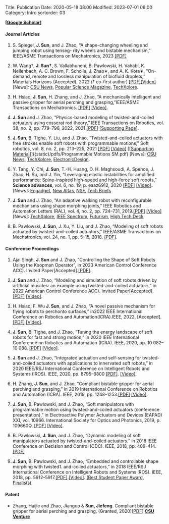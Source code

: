 Title: Publication
Date: 2020-05-18 08:00
Modified: 2023-07-01 08:00
Category: Intro
sortorder: 03

 **[[Google Scholar](https://scholar.google.com/citations?user=fjUoHOsAAAAJ&hl=en)]**

#### Journal Articles
1. S. Spiegel, **J. Sun**, and J. Zhao, “A shape-changing wheeling and jumping robot using tenseg-
rity wheels and bistable mechanism,” IEEE/ASME Transactions on Mechatronics, 2023 [[<u>PDF</u>]]({static}/pdfs/spiegel2023shape.pdf)

1. W. Wang†, **J. Sun†**, S. Vallabhuneni, B. Pawlowski, H. Vahabi, K. Nellenbach, A. C. Brown,
F. Scholle, J. Zhao∗, and A. K. Kota∗, “On-demand, remote and lossless manipulation of
biofluid droplets,” Materials Horizons (Accepted), 2022 († co-first author) [[<u>PDF</u>]]({static}/pdfs/wang2022on.pdf)[[<u>Video</u>]](https://youtu.be/kVO0zDcH858) [News]: [CSU News](https://engr.source.colostate.edu/soft-skills-researchers-invent-robotic-droplet-manipulators-for-hazardous-liquid-cleanup/), [Popular Science Magazine](https://www.popsci.com/technology/robot-liquid-droplet/), [TechXplore](https://techxplore.com/news/2022-11-soft-skills-robotic-droplet-hazardous.html). 

1. H.  Hsiao, **J. Sun**,  H.  Zhang,  and  J.  Zhao,  “A  mechanically  intelligent  and  passive  gripper for aerial perching and grasping,”IEEE/ASME Transactions on Mechatronics. [[<u>PDF</u>]]({static}/pdfs/hsiao2022mech.pdf) [[<u>Video</u>]](https://www.youtube.com/watch?v=HrISGcZqgPs&feature=youtu.be). 

1. **J. Sun** and J. Zhao, “Physics-based modeling of twisted-and-coiled actuators using cosserat rod theory,” IEEE Transactions on Robotics, vol. 38, no. 2, pp. 779–796, 2022, 2021 [[<u>PDF</u>]]({static}/pdfs/sun2022physics.pdf) [[<u>Supporting Page</u>]]({filename}/category/TCA_TRO.md).

1. **J. Sun**, B. Tighe, Y. Liu, and J. Zhao, “Twisted-and-coiled actuators with free strokes enable soft robots with programmable motions,” Soft robotics, vol. 8, no. 2, pp. 213–225, 2021  [[<u>PDF</u>]]({static}/pdfs/sun2021twisted.pdf) [[<u>Video</u>]](https://youtu.be/M3MFRgYEnIk) [[<u>Supporting Material</u>]]({static}/pdfs/Programmable Motions SM.pdf) [News]: [CSU News](https://engr.source.colostate.edu/soft-robots-can-flex-artificial-muscles-made-from-sewing-thread/), [TechXplore](https://techxplore.com/news/2020-07-artificial-muscle-thread-enables-motions.html), [ElectronicDesign](https://www.electronicdesign.com/industrial-automation/article/21147106/electronic-design-coiled-conductivethread-actuators-eerily-emulate-muscle-motion). 

1. Y. Tang, Y. Chi, **J. Sun**, T.-H. Huang, O. H. Maghsoudi, A. Spence, J. Zhao, H. Su, and J. Yin, “Leveraging elastic instabilities for amplified performance: Spine-inspired high-speed and high-force soft robots,” **Science advances**, vol. 6, no. 19, p. eaaz6912, 2020 [[<u>PDF</u>]]({static}/pdfs/tang2020leveraging.pdf) [[<u>Video</u>]](https://youtu.be/Z5QAwAOxORo). [News]: [Engadget](https://www.engadget.com/soft-cheetah-robot-flexible-spine-ncsu-180005178.html?guce_referrer=aHR0cHM6Ly9qaWV5aW4ud29yZHByZXNzLm5jc3UuZWR1L3B1YmxpY2F0aW9ucy8&guce_referrer_sig=AQAAAGpvjcXKvjyCsTniIl2WgrMVSRGl-b7m0TAFvNxGXgJ0sMgAtxwoTmFe757_Uj0PseriC8bNhjmelDRcisXzviyhZOF_pVG_gEzUM0U8W_UWIPC67NlHFDWn8MxW-y8viZeCuC3y97YV4ImrEy7jJLTCfjlSUI1HN4gEwHWVk-od&guccounter=2), [New Altas](https://newatlas.com/robotics/leap-cheetah-soft-bodied-robot/), [NSF](https://www.nsf.gov/discoveries/disc_summ.jsp?cntn_id=300598&org=NSF&from=news), [Tech Briefs](https://www.techbriefs.com/component/content/article/tb/stories/blog/36930)

1. **J. Sun** and J. Zhao, “An adaptive walking robot with reconfigurable mechanisms using shape morphing joints,” IEEE Robotics and Automation Letters (RAL), vol. 4, no. 2, pp. 724–731, 2019.[[<u>PDF</u>]]({static}/pdfs/sun2019adaptive.pdf) [[<u>Video</u>]](https://youtu.be/igZG-D9EWXI) [News]: [TechXplore](https://techxplore.com/news/2019-02-shape-morphing-joints-small-robots-ace.html), [IEEE Spectrum](https://spectrum.ieee.org/automaton/robotics/robotics-hardware/robot-melts-its-bones-to-change-how-it-walks), [Futurism](https://futurism.com/the-byte/robot-melt-bones-avoid-obstacles), [High Tech Deck](https://hightechdeck.com/adaptive-robot-melts-solidifies-its-bones-on-the-fly-to-avoid-obstacles/)

1. B. Pawlowski, **J. Sun**, J. Xu, Y. Liu, and J. Zhao, “Modeling of soft robots actuated by twisted-and-coiled actuators,” IEEE/ASME Transactions on Mechatronics, vol. 24, no. 1, pp. 5–15, 2018. [[<u>PDF</u>]]({static}/pdfs/pawlowski2018modeling.pdf).

#### Conference Proceedings
1. Ajai Singh, **J. Sun** and J. Zhao, “Controlling the Shape of Soft Robots Using the Koopman Operator”, in 2023 American Control Conference ACC). Invited Paper[Accepted].[[<u>PDF</u>]]({static}/pdfs/Singh_2023controlling.pdf).

1. **J. Sun** and J. Zhao, “Modeling and simulation of soft robots driven by artificial muscles: an example using twisted-and-coiled actuators,” in 2022 American Control Conference ACC). Invited Paper[Accepted].[[<u>PDF</u>]]({static}/pdfs/sun2022modeling.pdf) [[<u>Video</u>]](https://youtu.be/FfRRqfR8YXw).
 
1. H. Hsiao, F. Wu  **J. Sun**, and J. Zhao, “A novel passive mechanism for flying robots to perchonto surfaces,” in2022 IEEE International Conference on Robotics and Automation(ICRA).IEEE, 2022, [Accepted].[[<u>PDF</u>]]({static}/pdfs/Hsiao2022novel.pdf) [[<u>Video</u>]](https://youtu.be/oeuBp__kTSs).
 
1. **J. Sun**, B. Tighe, and J. Zhao, “Tuning the energy landscape of soft robots for fast and strong motion,” in 2020 IEEE International Conference on Robotics and Automation (ICRA). IEEE, 2020, pp. 10 082–10 088.  [[<u>PDF</u>]]({static}/pdfs/sun2020tuning.pdf) [[<u>Video</u>]](https://youtu.be/ltEVEZvpb-k).

1. **J. Sun** and J. Zhao, “Integrated actuation and self-sensing for twisted-and-coiled actuators with applications to innervated soft robots,” in 2020 IEEE/RSJ International Conference on Intelligent Robots and Systems (IROS). IEEE, 2020, pp. 8795–8800 [[<u>PDF</u>]]({static}/pdfs/sun2020integrated.pdf). [[<u>Video</u>]](https://youtu.be/WyPtp2IQqPo).

1. H. Zhang, **J. Sun**, and J. Zhao, “Compliant bistable gripper for aerial perching and grasping,” in 2019 International Conference on Robotics and Automation (ICRA). IEEE, 2019, pp. 1248–1253.[[<u>PDF</u>]]({static}/pdfs/zhang2019compliant.pdf) [[<u>Video</u>]](https://youtu.be/xVknr4ocNZA).

1. **J. Sun**, B. Pawlowski, and J. Zhao, “Soft manipulators with programmable motion using twisted-and-coiled actuators (conference presentation),” in Electroactive Polymer Actuators and Devices (EAPAD) XXI, vol. 10966. International Society for Optics and Photonics, 2019, p. 109660Q. [[<u>PDF</u>]]({static}/pdfs/SPIE_JiefengSun.pdf) [[<u>Video</u>]](https://youtu.be/vGBdW0blAe8).

1. B. Pawlowski, **J. Sun**, and J. Zhao, “Dynamic modeling of soft manipulators actuated by twisted-and-coiled actuators,” in 2018 IEEE Conference on Decision and Control (CDC). IEEE, 2018, pp. 409–414.[[<u>PDF</u>]]({static}/pdfs/pawlowski2018dynamic.pdf) 


1. **J. Sun**, B. Pawlowski, and J. Zhao, “Embedded and controllable shape morphing with twisted1. and-coiled actuators,” in 2018 IEEE/RSJ International Conference on Intelligent Robots and Systems IROS). IEEE, 2018, pp. 5912–5917.[[<u>PDF</u>]]({static}/pdfs/sun2018embedded.pdf).[[<u>Video</u>]](https://youtu.be/RK1Jnvfy6J4). [(Best Student Paper Award, Finalists)](https://www.iros2018.org/awards).



#### Patent

- Zhang, Haijie and Zhao, Jianguo & **Sun, Jiefeng**. Compliant bistable gripper for aerial perching and grasping. (Granted, 2020)[[<u>PDF</u>]]({static}/pdfs/zhang2020compliant_patent.pdf) [__CSU Venture__](https://csuventures.org/project/compliant-bistable-gripper-for-aerial-robot-perching-and-grasping/)








